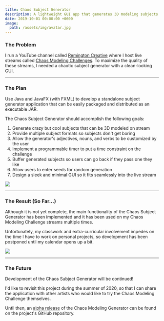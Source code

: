 ```yaml
---
title: Chaos Subject Generator
description: A lightweight GUI app that generates 3D modeling subjects for my "Chaos Modeling" challenges.
date: 2019-10-01 00:00:00 +0600
image:
  path: /assets/img/avatar.jpg
---
```


### The Problem

I run a YouTube channel called [Remington Creative](https://www.youtube.com/c/remingtoncreative) where I host live streams called [Chaos Modeling Challenges](https://www.youtube.com/playlist?list=PLSvCk9Je4F2s15DxidDfboSWMGcwuXG1W). To maximize the quality of these streams, I needed a chaotic subject generator with a clean-looking GUI.

---

### The Plan

Use Java and JavaFX (with FXML) to develop a standalone subject generator application that can be easily packaged and distributed as an executable JAR.

The Chaos Subject Generator should accomplish the following goals:

1. Generate crazy but cool subjects that can be 3D modeled on stream  
2. Provide multiple subject formats so subjects don't get boring  
3. Allow the generator's adjectives, nouns, and verbs to be customized by the user  
4. Implement a programmable timer to put a time constraint on the challenge  
5. Buffer generated subjects so users can go back if they pass one they like  
6. Allow users to enter seeds for random generation  
7. Design a sleek and minimal GUI so it fits seamlessly into the live stream  

![](https://i1.wp.com/grantwilk.com/wp-content/uploads/2020/01/chaos_app_screenshot.jpg?fit=880%2C142&ssl=1)

---

### The Result (So Far...)

Although it is not yet complete, the main functionality of the Chaos Subject Generator has been implemented and it has been used on my Chaos Modeling Challenge streams multiple times.

Unfortunately, my classwork and extra-curricular involvement impedes on the time I have to work on personal projects, so development has been postponed until my calendar opens up a bit.

![](https://i2.wp.com/grantwilk.com/wp-content/uploads/2020/01/chaos_stream_screenshot-scaled.jpg?fit=880%2C495&ssl=1)

---

### The Future

Development of the Chaos Subject Generator will be continued!

I'd like to revisit this project during the summer of 2020, so that I can share the application with other artists who would like to try the Chaos Modeling Challenge themselves.

Until then, an [alpha release](https://github.com/grantwilk/chaos-subject-generator/releases/tag/v1.0a) of the Chaos Modeling Generator can be found on the project's GitHub repository.
